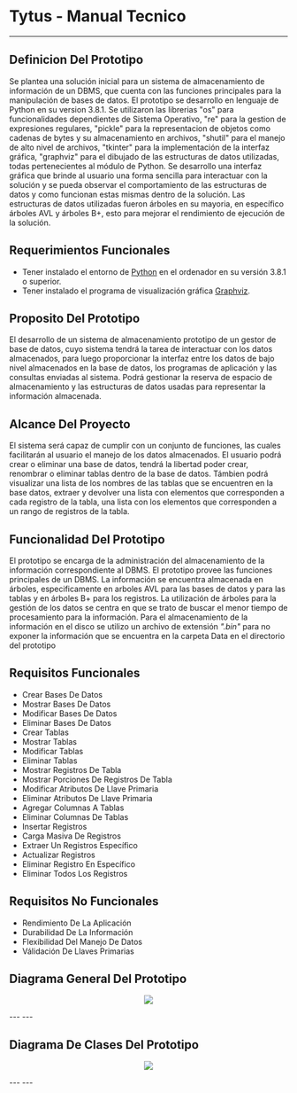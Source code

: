 # Tytus - Manual Tecnico
---

## Definicion Del Prototipo
Se plantea una solución inicial para un sistema de almacenamiento de información 
de un DBMS, que cuenta con las funciones principales para la manipulación de bases de datos.
El prototipo se desarrollo en lenguaje de Python en su version 3.8.1. Se utilizaron las librerias
"os" para funcionalidades dependientes de Sistema Operativo, "re" para la gestion de expresiones regulares, "pickle" para la representacion de objetos como cadenas de bytes y su almacenamiento en archivos, "shutil" para el manejo de alto nivel de archivos, "tkinter" para la implementación de la interfaz gráfica, "graphviz" para el dibujado de las estructuras de datos utilizadas, todas pertenecientes al módulo de Python. Se desarrollo una interfaz gráfica que brinde al usuario una 
forma sencilla para interactuar con la solución y se pueda observar el comportamiento de las 
estructuras de datos y como funcionan estas mismas dentro de la solución. Las estructuras de datos utilizadas fueron árboles en su mayoria, en específico árboles AVL y árboles B+, esto para mejorar el rendimiento de ejecución de la solución.

## Requerimientos Funcionales
* Tener instalado el entorno de [Python](https://www.python.org/downloads/) en el ordenador en su versión 3.8.1 o superior.
* Tener instalado el programa de visualización gráfica [Graphviz](https://graphviz.org/download/).

## Proposito Del Prototipo
El desarrollo de un sistema de almacenamiento prototipo de un gestor de base de datos, 
cuyo sistema tendrá la tarea de interactuar con los datos almacenados, 
para luego proporcionar la interfaz entre los datos de bajo nivel almacenados 
en la base de datos, los programas de aplicación y las consultas enviadas al sistema. 
Podrá gestionar la reserva de espacio de almacenamiento y las estructuras de datos
usadas para representar la información almacenada.

## Alcance Del Proyecto
El sistema será capaz de cumplir con un conjunto de funciones, las cuales facilitarán 
al usuario el manejo de los datos almacenados. El usuario podrá crear o eliminar una 
base de datos, tendrá la libertad poder crear, renombrar o eliminar 
tablas dentro de la base de datos. Támbien podrá visualizar una lista de los nombres de las tablas 
que se encuentren en la base datos, extraer y devolver una lista con elementos que 
corresponden a cada registro de la tabla, una lista con los elementos que corresponden 
a un rango de registros de la tabla.

## Funcionalidad Del Prototipo
El prototipo se encarga de la administración del almacenamiento de la 
información correspondiente al DBMS. El prototipo provee las funciones 
principales de un DBMS. La información se encuentra almacenada en árboles,
especificamente en arboles AVL para las bases de datos y para las tablas 
y en árboles B+ para los registros. La utilización de árboles para la 
gestión de los datos se centra en que se trato de buscar el menor tiempo 
de procesamiento para la información. Para el almacenamiento de la información 
en el disco se utilizo un archivo de extensión *".bin"* para no exponer la información
que se encuentra en la carpeta Data en el directorio del prototipo

## Requisitos Funcionales
* Crear Bases De Datos
* Mostrar Bases De Datos
* Modificar Bases De Datos
* Eliminar Bases De Datos
* Crear Tablas
* Mostrar Tablas
* Modificar Tablas
* Eliminar Tablas
* Mostrar Registros De Tabla
* Mostrar Porciones De Registros De Tabla
* Modificar Atributos De Llave Primaria
* Eliminar Atributos De Llave Primaria
* Agregar Columnas A Tablas
* Eliminar Columnas De Tablas
* Insertar Registros
* Carga Masiva De Registros
* Extraer Un Registros Específico
* Actualizar Registros
* Eliminar Registro En Específico
* Eliminar Todos Los Registros

## Requisitos No Funcionales
* Rendimiento De La Aplicación
* Durabilidad De La Información
* Flexibilidad Del Manejo De Datos
* Válidación De Llaves Primarias

## Diagrama General Del Prototipo
<p align="center"><img src = "https://github.com/tytusdb/tytus/blob/main/storage/team13/images/Arquitectura.png"></p>
---
---

## Diagrama De Clases Del Prototipo
<p align="center"><img src = "https://github.com/tytusdb/tytus/blob/main/storage/team13/images/Diagrama%20De%20Clases.png"></p>
---
---





